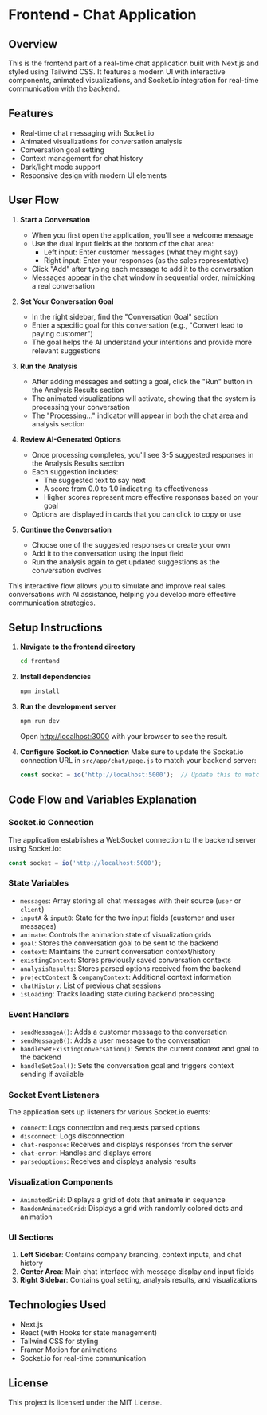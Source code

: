 # Frontend - Chat Application

## Overview
This is the frontend part of a real-time chat application built with Next.js and styled using Tailwind CSS. It features a modern UI with interactive components, animated visualizations, and Socket.io integration for real-time communication with the backend.

## Features
- Real-time chat messaging with Socket.io
- Animated visualizations for conversation analysis
- Conversation goal setting
- Context management for chat history
- Dark/light mode support
- Responsive design with modern UI elements

## User Flow
1. **Start a Conversation**
   - When you first open the application, you'll see a welcome message
   - Use the dual input fields at the bottom of the chat area:
     - Left input: Enter customer messages (what they might say)
     - Right input: Enter your responses (as the sales representative)
   - Click "Add" after typing each message to add it to the conversation
   - Messages appear in the chat window in sequential order, mimicking a real conversation

2. **Set Your Conversation Goal**
   - In the right sidebar, find the "Conversation Goal" section
   - Enter a specific goal for this conversation (e.g., "Convert lead to paying customer")
   - The goal helps the AI understand your intentions and provide more relevant suggestions

3. **Run the Analysis**
   - After adding messages and setting a goal, click the "Run" button in the Analysis Results section
   - The animated visualizations will activate, showing that the system is processing your conversation
   - The "Processing..." indicator will appear in both the chat area and analysis section

4. **Review AI-Generated Options**
   - Once processing completes, you'll see 3-5 suggested responses in the Analysis Results section
   - Each suggestion includes:
     - The suggested text to say next
     - A score from 0.0 to 1.0 indicating its effectiveness
     - Higher scores represent more effective responses based on your goal
   - Options are displayed in cards that you can click to copy or use

5. **Continue the Conversation**
   - Choose one of the suggested responses or create your own
   - Add it to the conversation using the input field
   - Run the analysis again to get updated suggestions as the conversation evolves

This interactive flow allows you to simulate and improve real sales conversations with AI assistance, helping you develop more effective communication strategies.

## Setup Instructions
1. **Navigate to the frontend directory**
   ```bash
   cd frontend
   ```

2. **Install dependencies**
   ```bash
   npm install
   ```

3. **Run the development server**
   ```bash
   npm run dev
   ```
   Open [http://localhost:3000](http://localhost:3000) with your browser to see the result.

4. **Configure Socket.io Connection**
   Make sure to update the Socket.io connection URL in `src/app/chat/page.js` to match your backend server:
   ```javascript
   const socket = io('http://localhost:5000');  // Update this to match your backend URL
   ```

## Code Flow and Variables Explanation

### Socket.io Connection
The application establishes a WebSocket connection to the backend server using Socket.io:
```javascript
const socket = io('http://localhost:5000');
```

### State Variables
- `messages`: Array storing all chat messages with their source (`user` or `client`)
- `inputA` & `inputB`: State for the two input fields (customer and user messages)
- `animate`: Controls the animation state of visualization grids
- `goal`: Stores the conversation goal to be sent to the backend
- `context`: Maintains the current conversation context/history
- `existingContext`: Stores previously saved conversation contexts
- `analysisResults`: Stores parsed options received from the backend
- `projectContext` & `companyContext`: Additional context information
- `chatHistory`: List of previous chat sessions
- `isLoading`: Tracks loading state during backend processing

### Event Handlers
- `sendMessageA()`: Adds a customer message to the conversation
- `sendMessageB()`: Adds a user message to the conversation
- `handleSetExistingConversation()`: Sends the current context and goal to the backend
- `handleSetGoal()`: Sets the conversation goal and triggers context sending if available

### Socket Event Listeners
The application sets up listeners for various Socket.io events:
- `connect`: Logs connection and requests parsed options
- `disconnect`: Logs disconnection
- `chat-response`: Receives and displays responses from the server
- `chat-error`: Handles and displays errors
- `parsedoptions`: Receives and displays analysis results

### Visualization Components
- `AnimatedGrid`: Displays a grid of dots that animate in sequence
- `RandomAnimatedGrid`: Displays a grid with randomly colored dots and animation

### UI Sections
1. **Left Sidebar**: Contains company branding, context inputs, and chat history
2. **Center Area**: Main chat interface with message display and input fields
3. **Right Sidebar**: Contains goal setting, analysis results, and visualizations

## Technologies Used
- Next.js
- React (with Hooks for state management)
- Tailwind CSS for styling
- Framer Motion for animations
- Socket.io for real-time communication

## License
This project is licensed under the MIT License.
